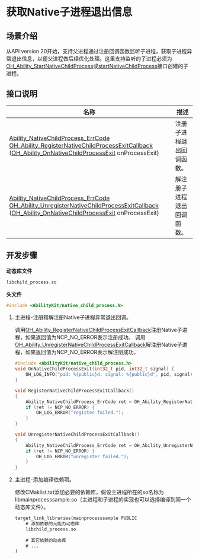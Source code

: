 # 获取Native子进程退出信息
<!--Kit: Ability Kit-->
<!--Subsystem: Ability-->
<!--Owner: @SKY2001-->
<!--SE: @jsjzju-->
<!--TSE: @lixueqing513-->

## 场景介绍

从API version 20开始，支持父进程通过注册回调函数监听子进程，获取子进程异常退出信息，以便父进程做后续优化处理。这里支持监听的子进程必须为[OH_Ability_StartNativeChildProcess](../reference/apis-ability-kit/capi-native-child-process-h.md#oh_ability_startnativechildprocess)或[startNativeChildProcess](../reference/apis-ability-kit/js-apis-app-ability-childProcessManager.md#childprocessmanagerstartnativechildprocess13)接口创建的子进程。

## 接口说明

| 名称                                                                                                                                                                                                                                                                                                                                | 描述                                                                                    |
| --------------------------------------------------------------------------------------------------------------------------------------------------------------------------------------------------------------------------------------------------------------------------------------------------------------------------------- | ------------------------------------------------------------------------------------- |
| [Ability_NativeChildProcess_ErrCode](../reference/apis-ability-kit/capi-native-child-process-h.md#ability_nativechildprocess_errcode) [OH_Ability_RegisterNativeChildProcessExitCallback](../reference/apis-ability-kit/capi-native-child-process-h.md#oh_ability_registernativechildprocessexitcallback) ([OH_Ability_OnNativeChildProcessExit](../reference/apis-ability-kit/capi-native-child-process-h.md#oh_ability_onnativechildprocessexit) onProcessExit) | 注册子进程退出回调函数。 |
| [Ability_NativeChildProcess_ErrCode](../reference/apis-ability-kit/capi-native-child-process-h.md#ability_nativechildprocess_errcode) [OH_Ability_UnregisterNativeChildProcessExitCallback](../reference/apis-ability-kit/capi-native-child-process-h.md#oh_ability_unregisternativechildprocessexitcallback) ([OH_Ability_OnNativeChildProcessExit](../reference/apis-ability-kit/capi-native-child-process-h.md#oh_ability_onnativechildprocessexit) onProcessExit) | 解注册子进程退出回调函数。 |

## 开发步骤


**动态库文件**

```txt
libchild_process.so
```

**头文件**

```c++
#include <AbilityKit/native_child_process.h>
```

1. 主进程-注册和解注册Native子进程异常退出回调。

    调用[OH_Ability_RegisterNativeChildProcessExitCallback](../reference/apis-ability-kit/capi-native-child-process-h.md#oh_ability_registernativechildprocessexitcallback)注册Native子进程，如果返回值为NCP_NO_ERROR表示注册成功。
    调用[OH_Ability_UnregisterNativeChildProcessExitCallback](../reference/apis-ability-kit/capi-native-child-process-h.md#oh_ability_unregisternativechildprocessexitcallback)解注册Native子进程，如果返回值为NCP_NO_ERROR表示解注册成功。

    ```c++
    #include <AbilityKit/native_child_process.h>
    void OnNativeChildProcessExit(int32_t pid, int32_t signal) {
        OH_LOG_INFO("pid: %{public}d, signal: %{public}d", pid, signal);
    }

    void RegisterNativeChildProcessExitCallback()
    {
        Ability_NativeChildProcess_ErrCode ret = OH_Ability_RegisterNativeChildProcessExitCallback(OnNativeChildProcessExit);
        if (ret != NCP_NO_ERROR) {
            OH_LOG_ERROR("register failed.");
        }
    }

    void UnregisterNativeChildProcessExitCallback()
    {
        Ability_NativeChildProcess_ErrCode ret = OH_Ability_UnregisterNativeChildProcessExitCallback(OnNativeChildProcessExit);
        if (ret != NCP_NO_ERROR) {
            OH_LOG_ERROR("unregister failed.");
        }
    }
    ```

2. 主进程-添加编译依赖项。

    修改CMaklist.txt添加必要的依赖库，假设主进程所在的so名称为libmainprocesssample.so（主进程和子进程的实现也可以选择编译到同一个动态库文件）。

    ```txt
    target_link_libraries(mainprocesssample PUBLIC
        # 添加依赖的元能力动态库
        libchild_process.so
        
        # 其它依赖的动态库
        # ...
    )
    ```
